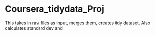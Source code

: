 Coursera_tidydata_Proj
======================

This takes in raw files as input, merges them, creates tidy dataset.  Also calculates standard dev and 
